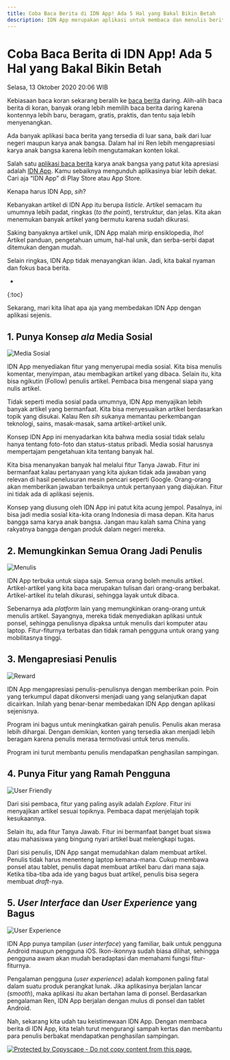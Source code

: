 ```yaml
---
title: Coba Baca Berita di IDN App! Ada 5 Hal yang Bakal Bikin Betah
description: IDN App merupakan aplikasi untuk membaca dan menulis berita. Aplikasi ini memadukan ensiklopedia, media sosial, dan portal berita sekaligus!
---
```

# Coba Baca Berita di IDN App! Ada 5 Hal yang Bakal Bikin Betah

Selasa, 13 Oktober 2020 20:06 WIB

Kebiasaan baca koran sekarang beralih ke [baca berita](https://idn.onelink.me/VKUf/IDNAppBlogComp) daring. Alih-alih baca berita di koran, banyak orang lebih memilih baca berita daring karena kontennya lebih baru, beragam, gratis, praktis, dan tentu saja lebih menyenangkan.

Ada banyak aplikasi baca berita yang tersedia di luar sana, baik dari luar negeri maupun karya anak bangsa. Dalam hal ini Ren lebih mengapresiasi karya anak bangsa karena lebih mengutamakan konten lokal.

Salah satu [aplikasi baca berita](https://idn.onelink.me/VKUf/IDNAppBlogComp) karya anak bangsa yang patut kita apresiasi adalah [IDN App](https://idn.onelink.me/VKUf/IDNAppBlogComp). Kamu sebaiknya mengunduh aplikasinya biar lebih dekat. Cari aja “IDN App” di Play Store atau App Store.

Kenapa harus IDN App, _sih_?

Kebanyakan artikel di IDN App itu berupa _listicle_. Artikel semacam itu umumnya lebih padat, ringkas (_to the point_), terstruktur, dan jelas. Kita akan menemukan banyak artikel yang bermutu karena sudah dikurasi.

Saking banyaknya artikel unik, IDN App malah mirip ensiklopedia, _lho_! Artikel panduan, pengetahuan umum, hal-hal unik, dan serba-serbi dapat ditemukan dengan mudah.

Selain ringkas, IDN App tidak menayangkan iklan. Jadi, kita bakal nyaman dan fokus baca berita.

* 
{:toc}

Sekarang, mari kita lihat apa aja yang membedakan IDN App dengan aplikasi sejenis.

## 1. Punya Konsep _ala_ Media Sosial

![Media Sosial](https://ren.web.id/files/medsos.png)

IDN App menyediakan fitur yang menyerupai media sosial. Kita bisa menulis komentar, menyimpan, atau membagikan artikel yang dibaca. Selain itu, kita bisa ngikutin (Follow) penulis artikel. Pembaca bisa mengenal siapa yang nulis artikel.

Tidak seperti media sosial pada umumnya, IDN App menyajikan lebih banyak artikel yang bermanfaat. Kita bisa menyesuaikan artikel berdasarkan topik yang disukai. Kalau Ren _sih_ sukanya memantau perkembangan teknologi, sains, masak-masak, sama artikel-artikel unik.

Konsep IDN App ini menyadarkan kita bahwa media sosial tidak selalu hanya tentang foto-foto dan status-status pribadi. Media sosial harusnya mempertajam pengetahuan kita tentang banyak hal.

Kita bisa menanyakan banyak hal melalui fitur Tanya Jawab. Fitur ini bermanfaat kalau pertanyaan yang kita ajukan tidak ada jawaban yang relevan di hasil penelusuran mesin pencari seperti Google. Orang-orang akan memberikan jawaban terbaiknya untuk pertanyaan yang diajukan. Fitur ini tidak ada di aplikasi sejenis.

Konsep yang diusung oleh IDN App ini patut kita acung jempol. Pasalnya, ini bisa jadi media sosial kita-kita orang Indonesia di masa depan. Kita harus bangga sama karya anak bangsa. Jangan mau kalah sama China yang rakyatnya bangga dengan produk dalam negeri mereka.

## 2. Memungkinkan Semua Orang Jadi Penulis

![Menulis](https://ren.web.id/files/typing.png)

IDN App terbuka untuk siapa saja. Semua orang boleh menulis artikel. Artikel-artikel yang kita baca merupakan tulisan dari orang-orang berbakat. Artikel-artikel itu telah dikurasi, sehingga layak untuk dibaca.

Sebenarnya ada _platform_ lain yang memungkinkan orang-orang untuk menulis artikel. Sayangnya, mereka tidak menyediakan aplikasi untuk ponsel, sehingga penulisnya dipaksa untuk menulis dari komputer atau laptop. Fitur-fiturnya terbatas dan tidak ramah pengguna untuk orang yang mobilitasnya tinggi.

## 3. Mengapresiasi Penulis

![Reward](https://ren.web.id/files/reward.png)

IDN App mengapresiasi penulis-penulisnya dengan memberikan poin. Poin yang terkumpul dapat dikonversi menjadi uang yang selanjutkan dapat dicairkan. Inilah yang benar-benar membedakan IDN App dengan aplikasi sejenisnya.

Program ini bagus untuk meningkatkan gairah penulis. Penulis akan merasa lebih dihargai. Dengan demikian, konten yang tersedia akan menjadi lebih beragam karena penulis merasa termotivasi untuk terus menulis.

Program ini turut membantu penulis mendapatkan penghasilan sampingan.

## 4. Punya Fitur yang Ramah Pengguna

![User Friendly](https://ren.web.id/files/ui.png)

Dari sisi pembaca, fitur yang paling asyik adalah _Explore_. Fitur ini menyajikan artikel sesuai topiknya. Pembaca dapat menjelajah topik kesukaannya.

Selain itu, ada fitur Tanya Jawab. Fitur ini bermanfaat banget buat siswa atau mahasiswa yang bingung nyari artikel buat melengkapi tugas.

Dari sisi penulis, IDN App sangat memudahkan dalam membuat artikel. Penulis tidak harus menenteng laptop kemana-mana. Cukup membawa ponsel atau tablet, penulis dapat membuat artikel baru dari mana saja. Ketika tiba-tiba ada ide yang bagus buat artikel, penulis bisa segera membuat _draft_-nya.

## 5. _User Interface_ dan _User Experience_ yang Bagus

![User Experience](https://ren.web.id/files/ux.png)

IDN App punya tampilan (_user interface_) yang familiar, baik untuk pengguna Android maupun pengguna iOS. Ikon-ikonnya sudah biasa dilihat, sehingga pengguna awam akan mudah beradaptasi dan memahami fungsi fitur-fiturnya.

Pengalaman pengguna (_user experience_) adalah komponen paling fatal dalam suatu produk perangkat lunak. Jika aplikasinya berjalan lancar (_smooth_), maka aplikasi itu akan bertahan lama di ponsel. Berdasarkan pengalaman Ren, IDN App berjalan dengan mulus di ponsel dan tablet Android.


Nah, sekarang kita udah tau keistimewaan IDN App. Dengan membaca berita di IDN App, kita telah turut mengurangi sampah kertas dan membantu para penulis berbakat mendapatkan penghasilan sampingan.

[ ![Protected by Copyscape - Do not copy content from this page.](//banners.copyscape.com/img/copyscape-banner-black-200x25.png) ](http://www.copyscape.com/)

